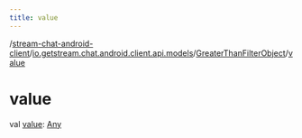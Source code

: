 ```yaml
---
title: value
---
```

/[stream-chat-android-client](../../index.md)/[io.getstream.chat.android.client.api.models](../index.md)/[GreaterThanFilterObject](index.md)/[value](value.md)  
  
  
  
# value  
val [value](value.md): [Any](https://kotlinlang.org/api/latest/jvm/stdlib/kotlin/-any/index.html)
